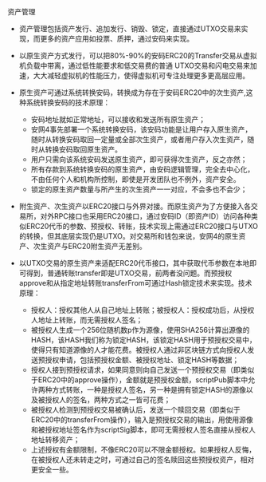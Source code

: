 资产管理
- 资产管理包括资产发行、追加发行、销毁、锁定，直接通过UTXO交易来实现，而更多的资产应用如投票、质押，通过安码来实现。
- 以原生资产方式发行，可以把80%-90%的安码ERC20的Transfer交易从虚拟机负载中带离，通过低性能要求和低交易费的普通 UTXO交易和闪电交易来加速，大大减轻虚拟机的性能压力，使得虚拟机可专注处理更多更高层应用。
- 原生资产可通过系统转换安码，转换成为存在于安码ERC20中的次生资产,这种系统转换安码的技术原理：
  - 安码地址就如正常地址，可以接收和发送所有原生资产；
  - 安网4事先部署一个系统转换安码，该安码功能是让用户存入原生资产，随时从转换安码取回一定量或全部次生资产，或者用户存入次生资产，随时从转换安码取回原生资产。
  - 用户只需向该系统安码发送原生资产，即可获得次生资产，反之亦然；
  - 所有存款到系统转换安码的原生资产，由安码逻辑管理，完全去中心化，不由任何个人和机构所控制，即使是开发团队也不例外，资产安全。
  - 锁定的原生资产数量与所产生的次生资产一一对应，不会多也不会少；

- 附生资产、次生资产以ERC20接口与外界对接。而原生资产为了方便接入各交易所，对外RPC接口也采用ERC20接口，通过安码ID（即资产ID）访问各种类似ERC20代币的参数、预授权、转账，技术实现上需通过ERC20接口与UTXO的转换，但其底层实现仍是UTXO。对交易所和钱包来说，安网4的原生资产、次生资产与ERC20附生资产无差别。
- 以UTXO交易的原生资产来适配ERC20代币接口，其中获取代币参数在本地即可得到，普通转账transfer即是UTXO交易，前两者没问题。而预授权approve和从指定地址转账transferFrom可通过Hash锁定技术来实现。技术原理：
  - 授权人：授权其他人从自己地址上转账；被授权人：授权成功后，从授权人地址上转账，而无需授权人签名；
  - 被授权人生成一个256位随机数p作为源像，使用SHA256计算出源像的HASH，该HASH我们称为锁定HASH，该锁定HASH用于预授权交易中，使得只有知道源像的人才能花费。被授权人通过非区块链方式向授权人发送预授权申请，包括预授权金额、被授权地址、锁定HASH等数据；
  - 授权人接到预授权请求，如果同意则向自己发送一个预授权交易（即类似于ERC20中的approve操作），金额就是预授权金额，scriptPub脚本中允许两种方式转账，一种是授权人签名，另一种是拥有锁定HASH的源像以及被授权人的签名，两种方式之一皆可花费；
  - 被授权人检测到预授权交易被确认后，发送一个赎回交易（即类似于ERC20中的transferFrom操作），输入是预授权交易的输出，用使用源像和被授权地址签名作为scriptSig脚本，即可无需授权人签名直接从授权人地址转移资产；
  - 上述授权有金额限制，不像ERC20可以不限金额授权。如果授权人反悔，在被授权人还未转走之时，可通过自己的签名赎回这些预授权资产，相对更安全一些。
